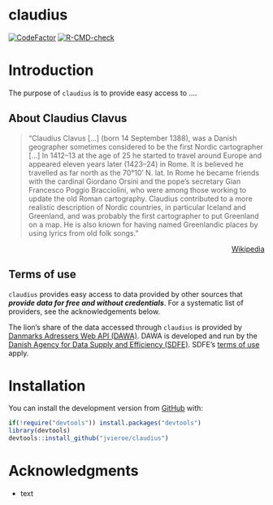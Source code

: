 
<!-- README.md is generated from README.Rmd. Please edit that file -->

# claudius

<!-- badges: start -->

[![CodeFactor](https://www.codefactor.io/repository/github/jvieroe/claudius/badge)](https://www.codefactor.io/repository/github/jvieroe/claudius)
[![R-CMD-check](https://github.com/jvieroe/claudius/workflows/R-CMD-check/badge.svg)](https://github.com/jvieroe/claudius/actions)
<!-- badges: end -->

# Introduction

The purpose of `claudius` is to provide easy access to ….

## About Claudius Clavus

> “Claudius Clavus \[…\] (born 14 September 1388), was a Danish
> geographer sometimes considered to be the first Nordic cartographer
> \[…\] In 1412–13 at the age of 25 he started to travel around Europe
> and appeared eleven years later (1423–24) in Rome. It is believed he
> travelled as far north as the 70°10’ N. lat. In Rome he became friends
> with the cardinal Giordano Orsini and the pope’s secretary Gian
> Francesco Poggio Bracciolini, who were among those working to update
> the old Roman cartography. Claudius contributed to a more realistic
> description of Nordic countries, in particular Iceland and Greenland,
> and was probably the first cartographer to put Greenland on a map. He
> is also known for having named Greenlandic places by using lyrics from
> old folk songs.”

<div style="text-align: right">

[Wikipedia](https://en.wikipedia.org/wiki/Claudius_Clavus)

</div>

## Terms of use

`claudius` provides easy access to data provided by other sources that
***provide data for free and without credentials***. For a systematic
list of providers, see the acknowledgements below.

The lion’s share of the data accessed through `claudius` is provided by
[Danmarks Adressers Web API
(DAWA)](https://dawadocs.dataforsyningen.dk/). DAWA is developed and run
by the [Danish Agency for Data Supply and Efficiency
(SDFE)](https://eng.sdfe.dk/). SDFE’s [terms of
use](https://download.kortforsyningen.dk/content/vilk%C3%A5r-og-betingelser)
apply.

# Installation

You can install the development version from
[GitHub](https://github.com/) with:

``` r
if(!require("devtools")) install.packages("devtools")
library(devtools)
devtools::install_github("jvieroe/claudius")
```

# Acknowledgments

-   text
